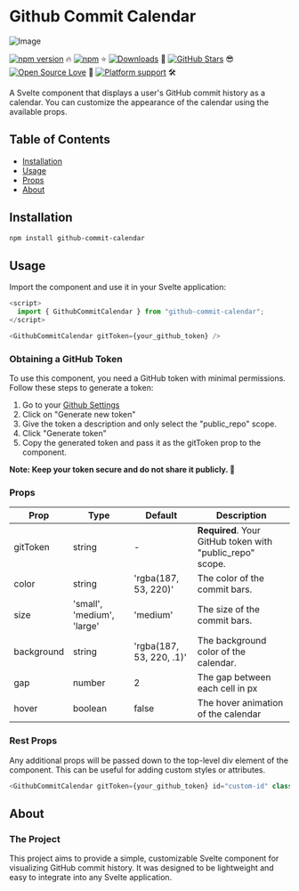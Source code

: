 # Github Commit Calendar
![Image](https://i.ibb.co/842K6W9/Screenshot-2023-04-08-at-12-52-40-PM-2.png)


[![npm version](https://badge.fury.io/js/github-commit-calendar.svg)](https://badge.fury.io/js/github-commit-calendar) 🔥 
[![npm](https://img.shields.io/npm/dw/github-commit-calendar)](https://npmjs.com/package/github-commit-calendar) ⭐️ 
[![Downloads](https://img.shields.io/npm/dt/github-commit-calendar.svg)](https://www.npmjs.com/package/github-commit-calendar) 🚀 
[![GitHub Stars](https://img.shields.io/github/stars/Ddupasquier/githubCommits?style=social)](https://github.com/Ddupasquier/githubCommits/stargazers) 😎 
[![Open Source Love](https://badges.frapsoft.com/os/v1/open-source.svg?v=103)](https://github.com/ellerbrock/open-source-badges/) 💖 
[![Platform support](https://img.shields.io/badge/Platform%20support-%20Svelte-green.svg)](https://github.com/Ddupasquier/githubCommits) 🛠️


A Svelte component that displays a user's GitHub commit history as a calendar. You can customize the appearance of the calendar using the available props.

## Table of Contents

- [Installation](#installation)
- [Usage](#usage)
- [Props](#props)
- [About](#about)

## Installation

```bash
npm install github-commit-calendar
```

## Usage

Import the component and use it in your Svelte application:

```js
<script>
  import { GithubCommitCalendar } from "github-commit-calendar";
</script>

<GithubCommitCalendar gitToken={your_github_token} />
```



### Obtaining a GitHub Token

To use this component, you need a GitHub token with minimal permissions. Follow these steps to generate a token:
<ol>

<li>Go to your <a href="https://github.com/settings/tokens">Github Settings</a></li>

<li>Click on "Generate new token"</li>

<li>Give the token a description and only select the "public_repo" scope.</li>

<li>Click "Generate token"</li>

<li>Copy the generated token and pass it as the gitToken prop to the component.</li>
</ol>

<b>Note: Keep your token secure and do not share it publicly. 🚨</b>



### Props

| Prop         | Type                  | Default                   | Description                                              |
| ------------ | --------------------- | ------------------------- | -------------------------------------------------------- |
| gitToken     | string                | -                         | **Required**. Your GitHub token with "public_repo" scope.|
| color        | string                | 'rgba(187, 53, 220)'      | The color of the commit bars.                            |
| size         | 'small', 'medium', 'large' | 'medium'         | The size of the commit bars.                             |
| background   | string                | 'rgba(187, 53, 220, .1)'  | The background color of the calendar.                    |
| gap          | number                | 2                         | The gap between each cell in px                          |
| hover        | boolean               | false                     | The hover animation of the calendar                      |



### Rest Props

Any additional props will be passed down to the top-level div element of the component. This can be useful for adding custom styles or attributes.

```js
<GithubCommitCalendar gitToken={your_github_token} id="custom-id" class="custom-class" />
```



## About

### The Project

This project aims to provide a simple, customizable Svelte component for visualizing GitHub commit history. It was designed to be lightweight and easy to integrate into any Svelte application.